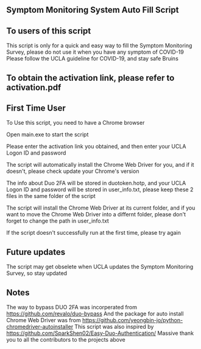 ## Symptom Monitoring System Auto Fill Script

## To users of this script
This script is only for a quick and easy way to fill the Symptom Monitoring Survey, please do not use it when you have any symptom of COVID-19
Please follow the UCLA guideline for COVID-19, and stay safe Bruins

## To obtain the activation link, please refer to activation.pdf

## First Time User
To Use this script, you need to have a Chrome browser

Open main.exe to start the script

Please enter the activation link you obtained, and then enter your UCLA Logon ID and password

The script will automatically install the Chrome Web Driver for you, and if it doesn't, please check update your Chrome's version

The info about Duo 2FA will be stored in duotoken.hotp, and your UCLA Logon ID and password will be stored in user_info.txt, please keep these 2 files in the same folder of the script

The script will install the Chrome Web Driver at its current folder, and if you want to move the Chrome Web Driver into a differnt folder, please don't forget
to change the path in user_info.txt

If the script doesn't successfully run at the first time, please try again

## Future updates
The script may get obselete when UCLA updates the Symptom Monitoring Survey, so stay updated

## Notes
The way to bypass DUO 2FA was incorperated from https://github.com/revalo/duo-bypass
And the package for auto install Chrome Web Driver was from https://github.com/yeongbin-jo/python-chromedriver-autoinstaller
This script was also inspired by https://github.com/SparkShen02/Easy-Duo-Authentication/
Massive thank you to all the contributors to the projects above
